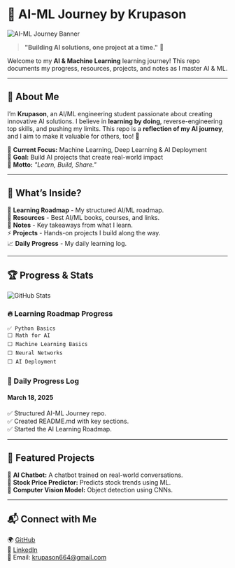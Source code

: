 # 🚀 AI-ML Journey by Krupason  

![AI-ML Journey Banner](https://github.com/krupason009/AI-ML-Journey/blob/main/assets/banner.png)  

> **"Building AI solutions, one project at a time."** 🚀  

Welcome to my **AI & Machine Learning** learning journey! This repo documents my progress, resources, projects, and notes as I master AI & ML.  

---

## 📌 About Me  
I’m **Krupason**, an AI/ML engineering student passionate about creating innovative AI solutions. I believe in **learning by doing**, reverse-engineering top skills, and pushing my limits. This repo is a **reflection of my AI journey**, and I aim to make it valuable for others, too! 🚀

🔹 **Current Focus:** Machine Learning, Deep Learning & AI Deployment  
🔹 **Goal:** Build AI projects that create real-world impact  
🔹 **Motto:** _"Learn, Build, Share."_  

---

## 📌 What’s Inside?  
📅 **Learning Roadmap** - My structured AI/ML roadmap.  
📂 **Resources** - Best AI/ML books, courses, and links.  
📖 **Notes** - Key takeaways from what I learn.  
⚡ **Projects** - Hands-on projects I build along the way.  
📈 **Daily Progress** - My daily learning log.  

---

## 🏆 Progress & Stats  

![GitHub Stats](https://github-readme-stats.vercel.app/api?username=krupason009&show_icons=true&theme=radical)  

### **🔥 Learning Roadmap Progress**  
```plaintext
✅ Python Basics  
⬜ Math for AI  
⬜ Machine Learning Basics  
⬜ Neural Networks  
⬜ AI Deployment  
```

### **📅 Daily Progress Log**  
#### **March 18, 2025**  
✅ Structured AI-ML Journey repo.  
✅ Created README.md with key sections.  
✅ Started the AI Learning Roadmap.  

---

## 🚀 Featured Projects  
🔹 **AI Chatbot:** A chatbot trained on real-world conversations.  
🔹 **Stock Price Predictor:** Predicts stock trends using ML.  
🔹 **Computer Vision Model:** Object detection using CNNs.  

---

## 📬 Connect with Me  
🌍 [GitHub](https://github.com/krupason009)  
💼 [LinkedIn](https://www.linkedin.com/in/johnson-chikkala-818353270)  
📧 Email: krupason664@gmail.com  

